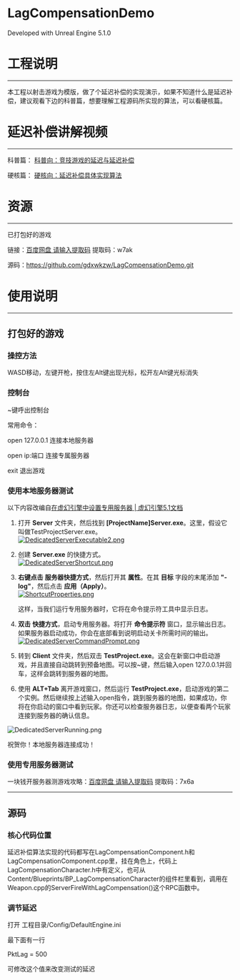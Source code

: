 # LagCompensationDemo

Developed with Unreal Engine 5.1.0  

# 工程说明

---  

本工程以射击游戏为模版，做了个延迟补偿的实现演示，如果不知道什么是延迟补偿，建议观看下边的科普篇，想要理解工程源码所实现的算法，可以看硬核篇。  

# 延迟补偿讲解视频

* * *  

科普篇：  [科普向：竞技游戏的延迟与延迟补偿]( https://www.bilibili.com/video/BV1Jb411Q7CH)

硬核篇：  [硬核向：延迟补偿具体实现算法](https://www.bilibili.com/video/BV1cM4y1d7DR)

# 资源

---  

已打包好的游戏  

链接：[百度网盘 请输入提取码](https://pan.baidu.com/s/1vl0MwzFtMGsPAzvghBVNYQ) 提取码：w7ak  

源码：https://github.com/gdxwkzw/LagCompensationDemo.git  

# 使用说明

---  

## 打包好的游戏

### 操控方法

WASD移动，左键开枪，按住左Alt键出现光标，松开左Alt键光标消失  

### 控制台

~键呼出控制台  

常用命令：  

open 127.0.0.1 连接本地服务器  

open ip:端口 连接专属服务器  

exit 退出游戏   

### 使用本地服务器测试

以下内容改编自[在虚幻引擎中设置专用服务器 | 虚幻引擎5.1文档](https://docs.unrealengine.com/5.1/zh-CN/setting-up-dedicated-servers-in-unreal-engine/)  

1. 打开 **Server** 文件夹，然后找到 **[ProjectName]Server.exe**。这里，假设它叫做TestProjectServer.exe。  
   [![DedicatedServerExecutable2.png](https://docs.unrealengine.com/5.1/Images/making-interactive-experiences/network-multiplayer/network-programming/DedicatedServers/DedicatedServerExecutable2.jpg)](https://docs.unrealengine.com/5.1/Images/making-interactive-experiences/network-multiplayer/network-programming/DedicatedServers/DedicatedServerExecutable2.png)  

2. 创建 **Server.exe** 的快捷方式。  
   [![DedicatedServerShortcut.png](https://docs.unrealengine.com/5.1/Images/making-interactive-experiences/network-multiplayer/network-programming/DedicatedServers/DedicatedServerShortcut.jpg)](https://docs.unrealengine.com/5.1/Images/making-interactive-experiences/network-multiplayer/network-programming/DedicatedServers/DedicatedServerShortcut.png)  

3. **右键点击** **服务器快捷方式**，然后打开其 **属性**。在其 **目标** 字段的末尾添加 **"-log"**，然后点击 **应用（Apply）**。  
   [![ShortcutProperties.png](https://docs.unrealengine.com/5.1/Images/making-interactive-experiences/network-multiplayer/network-programming/DedicatedServers/ShortcutProperties.jpg)](https://docs.unrealengine.com/5.1/Images/making-interactive-experiences/network-multiplayer/network-programming/DedicatedServers/ShortcutProperties.png)  
   
   这样，当我们运行专用服务器时，它将在命令提示符工具中显示日志。  

4. **双击** **快捷方式**，启动专用服务器。将打开 **命令提示符** 窗口，显示输出日志。如果服务器启动成功，你会在底部看到说明启动关卡所需时间的输出。  
   [![DedicatedServerCommandPrompt.png](https://docs.unrealengine.com/5.1/Images/making-interactive-experiences/network-multiplayer/network-programming/DedicatedServers/DedicatedServerCommandPrompt.jpg)](https://docs.unrealengine.com/5.1/Images/making-interactive-experiences/network-multiplayer/network-programming/DedicatedServers/DedicatedServerCommandPrompt.png)  

5. 转到 **Client** 文件夹，然后双击 **TestProject.exe**。这会在新窗口中启动游戏，并且直接自动跳转到预备地图。可以按~键，然后输入open 127.0.0.1并回车，这样会跳转到服务器的地图。  

6. 使用 **ALT+Tab** 离开游戏窗口，然后运行 **TestProject.exe**，启动游戏的第二个实例。然后继续按上述输入open指令，跳到服务器的地图，如果成功，你将在你启动的窗口中看到玩家。你还可以检查服务器日志，以便查看两个玩家连接到服务器的确认信息。  

![DedicatedServerRunning.png](https://docs.unrealengine.com/5.1/Images/making-interactive-experiences/network-multiplayer/network-programming/DedicatedServers/DedicatedServerRunning.jpg)  

祝贺你！本地服务器连接成功！  

### 使用专用服务器测试

一块钱开服务器测游戏攻略：[百度网盘 请输入提取码](https://pan.baidu.com/s/1rLOQm9E2SEK7bvVLZQuQew) 提取码：7x6a   

---  

## 源码

### 核心代码位置

延迟补偿算法实现的代码都写在LagCompensationComponent.h和LagCompensationComponent.cpp里，挂在角色上，代码上LagCompensationCharacter.h中有定义，也可从Content/Blueprints/BP_LagCompensationCharacter的组件栏里看到，调用在Weapon.cpp的ServerFireWithLagCompensation()这个RPC函数中。  

### 调节延迟

打开 工程目录/Config/DefaultEngine.ini   

最下面有一行  

PktLag = 500  

可修改这个值来改变测试的延迟
